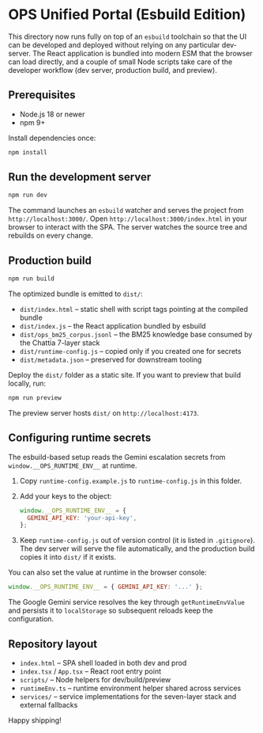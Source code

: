 # OPS Unified Portal (Esbuild Edition)

This directory now runs fully on top of an `esbuild` toolchain so that the UI
can be developed and deployed without relying on any particular dev-server.
The React application is bundled into modern ESM that the browser can load
directly, and a couple of
small Node scripts take care of the developer workflow (dev server, production
build, and preview).

## Prerequisites
- Node.js 18 or newer
- npm 9+

Install dependencies once:

```bash
npm install
```

## Run the development server

```bash
npm run dev
```

The command launches an `esbuild` watcher and serves the project from
`http://localhost:3000/`. Open `http://localhost:3000/index.html` in your
browser to interact with the SPA. The server watches the source tree and
rebuilds on every change.

## Production build

```bash
npm run build
```

The optimized bundle is emitted to `dist/`:

- `dist/index.html` – static shell with script tags pointing at the compiled
  bundle
- `dist/index.js` – the React application bundled by esbuild
- `dist/ops_bm25_corpus.jsonl` – the BM25 knowledge base consumed by the
  Chattia 7-layer stack
- `dist/runtime-config.js` – copied only if you created one for secrets
- `dist/metadata.json` – preserved for downstream tooling

Deploy the `dist/` folder as a static site. If you want to preview that build
locally, run:

```bash
npm run preview
```

The preview server hosts `dist/` on `http://localhost:4173`.

## Configuring runtime secrets

The esbuild-based setup reads the Gemini escalation secrets from
`window.__OPS_RUNTIME_ENV__` at runtime.

1. Copy `runtime-config.example.js` to `runtime-config.js` in this folder.
2. Add your keys to the object:

   ```js
   window.__OPS_RUNTIME_ENV__ = {
     GEMINI_API_KEY: 'your-api-key',
   };
   ```

3. Keep `runtime-config.js` out of version control (it is listed in
   `.gitignore`). The dev server will serve the file automatically, and the
   production build copies it into `dist/` if it exists.

You can also set the value at runtime in the browser console:

```js
window.__OPS_RUNTIME_ENV__ = { GEMINI_API_KEY: '...' };
```

The Google Gemini service resolves the key through `getRuntimeEnvValue` and
persists it to `localStorage` so subsequent reloads keep the configuration.

## Repository layout

- `index.html` – SPA shell loaded in both dev and prod
- `index.tsx` / `App.tsx` – React root entry point
- `scripts/` – Node helpers for dev/build/preview
- `runtimeEnv.ts` – runtime environment helper shared across services
- `services/` – service implementations for the seven-layer stack and external
  fallbacks

Happy shipping!
